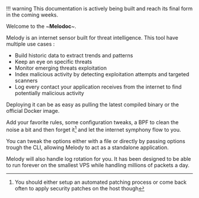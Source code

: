 !!! warning
    This documentation is actively being built and reach its final form in the coming weeks.

Welcome to the ~**Melodoc**~.

Melody is an internet sensor built for threat intelligence. This tool have multiple use cases :

+ Build historic data to extract trends and patterns 
+ Keep an eye on specific threats
+ Monitor emerging threats exploitation
+ Index malicious activity by detecting exploitation attempts and targeted scanners
+ Log every contact your application receives from the internet to find potentially malicious activity

Deploying it can be as easy as pulling the latest compiled binary or the official Docker image. 

Add your favorite rules, some configuration tweaks, a BPF to clean the noise a bit and then forget it[^1] and let the internet symphony flow to you.

You can tweak the options either with a file or directly by passing options trough the CLI, allowing Melody to act as a standalone application.

Melody will also handle log rotation for you. It has been designed to be able to run forever on the smallest VPS while handling millions of packets a day.

[^1]: You should either setup an automated patching process or come back often to apply security patches on the host though
